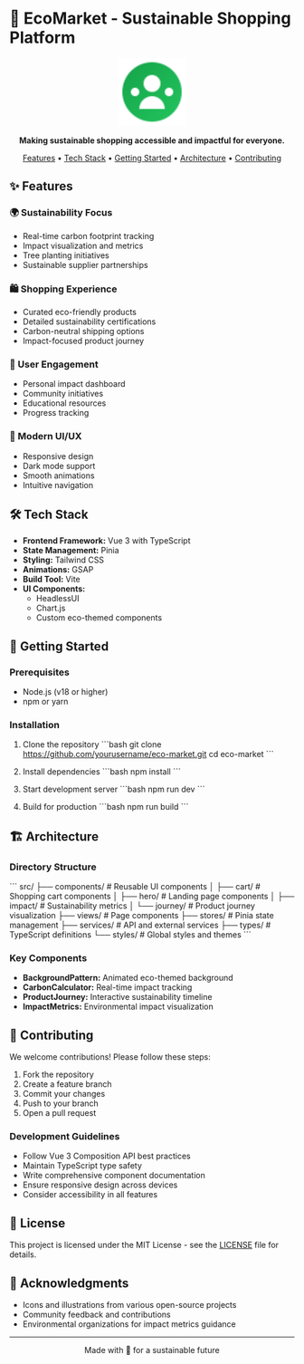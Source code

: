 # 🌿 EcoMarket - Sustainable Shopping Platform

<div align="center">
  <img src="public/favicon.svg" alt="EcoMarket Logo" width="120" />
  
  <p>
    <strong>Making sustainable shopping accessible and impactful for everyone.</strong>
  </p>

  <p>
    <a href="#features">Features</a> •
    <a href="#tech-stack">Tech Stack</a> •
    <a href="#getting-started">Getting Started</a> •
    <a href="#architecture">Architecture</a> •
    <a href="#contributing">Contributing</a>
  </p>
</div>

## ✨ Features

### 🌍 Sustainability Focus
- Real-time carbon footprint tracking
- Impact visualization and metrics
- Tree planting initiatives
- Sustainable supplier partnerships

### 🛍️ Shopping Experience
- Curated eco-friendly products
- Detailed sustainability certifications
- Carbon-neutral shipping options
- Impact-focused product journey

### 💚 User Engagement
- Personal impact dashboard
- Community initiatives
- Educational resources
- Progress tracking

### 🎨 Modern UI/UX
- Responsive design
- Dark mode support
- Smooth animations
- Intuitive navigation

## 🛠️ Tech Stack

- **Frontend Framework:** Vue 3 with TypeScript
- **State Management:** Pinia
- **Styling:** Tailwind CSS
- **Animations:** GSAP
- **Build Tool:** Vite
- **UI Components:**
  - HeadlessUI
  - Chart.js
  - Custom eco-themed components

## 🚀 Getting Started

### Prerequisites

- Node.js (v18 or higher)
- npm or yarn

### Installation

1. Clone the repository
\`\`\`bash
git clone https://github.com/yourusername/eco-market.git
cd eco-market
\`\`\`

2. Install dependencies
\`\`\`bash
npm install
\`\`\`

3. Start development server
\`\`\`bash
npm run dev
\`\`\`

4. Build for production
\`\`\`bash
npm run build
\`\`\`

## 🏗️ Architecture

### Directory Structure
\`\`\`
src/
├── components/        # Reusable UI components
│   ├── cart/         # Shopping cart components
│   ├── hero/         # Landing page components
│   ├── impact/       # Sustainability metrics
│   └── journey/      # Product journey visualization
├── views/            # Page components
├── stores/           # Pinia state management
├── services/         # API and external services
├── types/            # TypeScript definitions
└── styles/           # Global styles and themes
\`\`\`

### Key Components

- **BackgroundPattern:** Animated eco-themed background
- **CarbonCalculator:** Real-time impact tracking
- **ProductJourney:** Interactive sustainability timeline
- **ImpactMetrics:** Environmental impact visualization

## 🤝 Contributing

We welcome contributions! Please follow these steps:

1. Fork the repository
2. Create a feature branch
3. Commit your changes
4. Push to your branch
5. Open a pull request

### Development Guidelines

- Follow Vue 3 Composition API best practices
- Maintain TypeScript type safety
- Write comprehensive component documentation
- Ensure responsive design across devices
- Consider accessibility in all features

## 📝 License

This project is licensed under the MIT License - see the [LICENSE](LICENSE) file for details.

## 🙏 Acknowledgments

- Icons and illustrations from various open-source projects
- Community feedback and contributions
- Environmental organizations for impact metrics guidance

---

<div align="center">
  Made with 💚 for a sustainable future
</div>